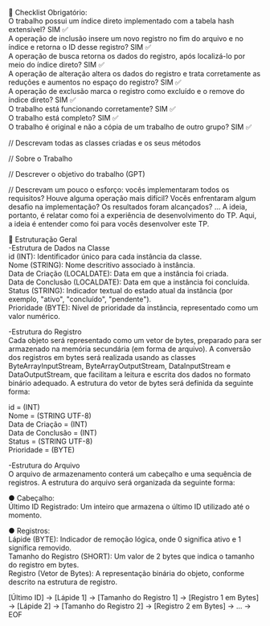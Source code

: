 :round_pushpin: Checklist Obrigatório:  
O trabalho possui um índice direto implementado com a tabela hash extensível? SIM :white_check_mark:  
A operação de inclusão insere um novo registro no fim do arquivo e no índice e retorna o ID desse registro? SIM :white_check_mark:  
A operação de busca retorna os dados do registro, após localizá-lo por meio do índice direto? SIM :white_check_mark:  
A operação de alteração altera os dados do registro e trata corretamente as reduções e aumentos no espaço do registro? SIM :white_check_mark:  
A operação de exclusão marca o registro como excluído e o remove do índice direto? SIM :white_check_mark:  
O trabalho está funcionando corretamente? SIM :white_check_mark:  
O trabalho está completo? SIM :white_check_mark:  
O trabalho é original e não a cópia de um trabalho de outro grupo? SIM :white_check_mark:  

// Descrevam todas as classes criadas e os seus métodos

// Sobre o Trabalho

// Descrever o objetivo do trabalho (GPT)

// Descrevam um pouco o esforço: vocês implementaram todos os requisitos? Houve alguma operação mais difícil? Vocês enfrentaram algum desafio na implementação? Os resultados foram alcançados? ... A ideia, portanto, é relatar como foi a experiência de desenvolvimento do TP. Aqui, a ideia é entender como foi para vocês desenvolver este TP.

:round_pushpin: Estruturação Geral  
-Estrutura de Dados na Classe  
id (INT): Identificador único para cada instância da classe.  
Nome (STRING): Nome descritivo associado à instância.  
Data de Criação (LOCALDATE): Data em que a instância foi criada.  
Data de Conclusão (LOCALDATE): Data em que a instância foi concluída.  
Status (STRING): Indicador textual do estado atual da instância (por exemplo, "ativo", "concluído", "pendente").  
Prioridade (BYTE): Nível de prioridade da instância, representado como um valor numérico.  

-Estrutura do Registro  
Cada objeto será representado como um vetor de bytes, preparado para ser armazenado na memória secundária (em forma de arquivo). A conversão dos registros em bytes será realizada usando as classes ByteArrayInputStream, ByteArrayOutputStream, DataInputStream e DataOutputStream, que facilitam a leitura e escrita dos dados no formato binário adequado. A estrutura do vetor de bytes será definida da seguinte forma:

id = (INT)  
Nome = (STRING UTF-8)  
Data de Criação = (INT)  
Data de Conclusão = (INT)  
Status = (STRING UTF-8)  
Prioridade = (BYTE)  

-Estrutura do Arquivo  
O arquivo de armazenamento conterá um cabeçalho e uma sequência de registros. A estrutura do arquivo será organizada da seguinte forma:  

● Cabeçalho:  
Último ID Registrado: Um inteiro que armazena o último ID utilizado até o momento.

● Registros:  
Lápide (BYTE): Indicador de remoção lógica, onde 0 significa ativo e 1 significa removido.  
Tamanho do Registro (SHORT): Um valor de 2 bytes que indica o tamanho do registro em bytes.  
Registro (Vetor de Bytes): A representação binária do objeto, conforme descrito na estrutura de registro.  

[Último ID] -> [Lápide 1] -> [Tamanho do Registro 1] -> [Registro 1 em Bytes] -> [Lápide 2] -> [Tamanho do Registro 2] -> [Registro 2 em Bytes] -> ... -> EOF



